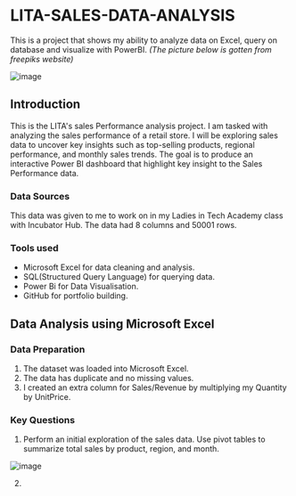 # LITA-SALES-DATA-ANALYSIS

This is a project that shows my ability to analyze data on Excel, query on database and visualize with PowerBI. *(The picture below is gotten from freepiks website)*

![image](https://github.com/user-attachments/assets/8921915d-7a7f-4289-9682-996de94d2534)

## Introduction

This is the LITA's sales Performance analysis project. I am tasked with analyzing the sales performance of a retail store. I will be exploring sales data to uncover key insights such as top-selling products, regional performance, and monthly sales trends. The goal is to produce an interactive Power BI dashboard that highlight key insight to the Sales Performance data.

### Data Sources

This data was given to me to work on in my Ladies in Tech Academy class with Incubator Hub. The data had 8 columns and 50001 rows. 

### Tools used
- Microsoft Excel for data cleaning and analysis.
- SQL(Structured Query Language) for querying data.
- Power Bi for Data Visualisation.
- GitHub for portfolio building.

## Data Analysis using Microsoft Excel

### Data Preparation

 1. The dataset was loaded into Microsoft Excel.
 2. The data has duplicate and no missing values.
 3. I created an extra column for Sales/Revenue by multiplying my Quantity by UnitPrice.

### Key Questions

1. Perform an initial exploration of the sales data. Use pivot tables to summarize
total sales by product, region, and month.

![image](https://github.com/user-attachments/assets/7df57929-f817-40da-8bdb-3548c4c046c8)

2. 


  
  
  





